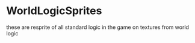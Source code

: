 # WorldLogicSprites
these are resprite of all standard logic in the game on textures from world logic
